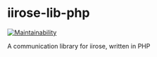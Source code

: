 # iirose-lib-php
[![Maintainability](https://api.codeclimate.com/v1/badges/a3335197cdc884183882/maintainability)](https://codeclimate.com/github/iirose-tools/iirose-lib-php/maintainability)

A communication library for iirose, written in PHP
